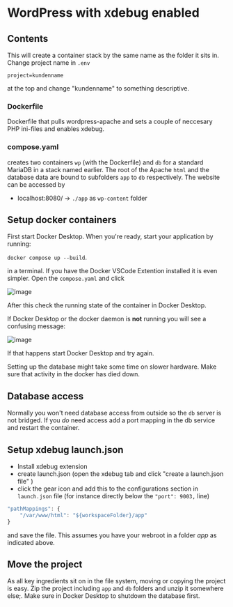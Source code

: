 # WordPress with xdebug enabled

## Contents

This will create a container stack by the same name as the folder it sits in. Change project name in `.env`

```env
project=kundenname
```

at the top and change "kundenname" to something descriptive.

### Dockerfile

Dockerfile that pulls wordpress-apache and sets a couple of neccesary PHP ini-files and enables xdebug.

### compose.yaml

creates two containers `wp` (with the Dockerfile) and `db` for a standard MariaDB in a stack named earlier. The root of the Apache `html` and the database data are bound to subfolders `app`  to `db` respectively. The website can be accessed by

* localhost:8080/ → `./app` as `wp-content` folder

## Setup docker containers

First start Docker Desktop. When you're ready, start your application by running:

`docker compose up --build`.

in a terminal. If you have the Docker VSCode Extention installed it is even simpler. Open the `compose.yaml` and  click 

![image](https://github.com/user-attachments/assets/b2668f04-ad4b-4734-a777-9f0c37864da9)

After this check the running state of the container in Docker Desktop.

If Docker Desktop or the docker daemon is __not__ running you will see a confusing message:

![image](https://github.com/user-attachments/assets/22db1c2d-e93e-4eb7-bcf4-92cc40c3bf93)

If that happens start Docker Desktop and try again.

Setting up the database might take some time on slower hardware. Make sure that activity in the docker has died down.

## Database access

Normally you won't need database access from outside so the `db` server is not bridged. If you _do_ need access add a port mapping in the db service and restart the container.

## Setup xdebug launch.json

* Install xdebug extension
* create launch.json (open the xdebug tab and click "create a launch.json file" )
* click the gear icon and add this to the configurations section in `launch.json` file (for instance directly below the `"port": 9003,` line)

```js
"pathMappings": {
    "/var/www/html": "${workspaceFolder}/app"
}
```

and save the file. This assumes you have your webroot in a folder _app_ as indicated above.

## Move the project

As all key ingredients sit on in the file system, moving or copying the project is easy. Zip the project including `app` and `db` folders and unzip it somewhere else;. Make sure in Docker Desktop to shutdown the database first.
